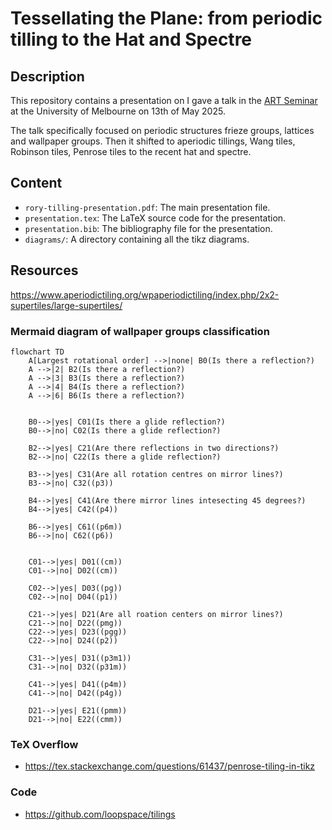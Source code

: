 # Tessellating the Plane: from periodic tilling to the Hat and Spectre


## Description 
This repository contains a presentation on I gave a talk in the [ART Seminar](http://math.soimeme.org/~arunram/ARTseminar.html) at the University of Melbourne on 13th of May 2025.

The talk specifically focused on periodic structures frieze groups, lattices and wallpaper groups. Then it shifted to aperiodic tillings, Wang tiles, Robinson tiles, Penrose tiles to the recent hat and spectre.

## Content
- `rory-tilling-presentation.pdf`: The main presentation file.
- `presentation.tex`: The LaTeX source code for the presentation.
- `presentation.bib`: The bibliography file for the presentation.
- `diagrams/`: A directory containing all the tikz diagrams.



## Resources
https://www.aperiodictiling.org/wpaperiodictiling/index.php/2x2-supertiles/large-supertiles/

### Mermaid diagram of wallpaper groups classification
```mermaid
flowchart TD
    A[Largest rotational order] -->|none| B0(Is there a reflection?)
    A -->|2| B2(Is there a reflection?)
    A -->|3| B3(Is there a reflection?)
    A -->|4| B4(Is there a reflection?)
    A -->|6| B6(Is there a reflection?)


    B0-->|yes| C01(Is there a glide reflection?)
    B0-->|no| C02(Is there a glide reflection?)

    B2-->|yes| C21(Are there reflections in two directions?)
    B2-->|no| C22(Is there a glide reflection?)

    B3-->|yes| C31(Are all rotation centres on mirror lines?)
    B3-->|no| C32((p3))

    B4-->|yes| C41(Are there mirror lines intesecting 45 degrees?)
    B4-->|yes| C42((p4))

    B6-->|yes| C61((p6m))
    B6-->|no| C62((p6))


    C01-->|yes| D01((cm))
    C01-->|no| D02((cm))

    C02-->|yes| D03((pg))
    C02-->|no| D04((p1))

    C21-->|yes| D21(Are all roation centers on mirror lines?)
    C21-->|no| D22((pmg))
    C22-->|yes| D23((pgg))
    C22-->|no| D24((p2))

    C31-->|yes| D31((p3m1))
    C31-->|no| D32((p31m))

    C41-->|yes| D41((p4m))
    C41-->|no| D42((p4g))

    D21-->|yes| E21((pmm))
    D21-->|no| E22((cmm))
```

### TeX Overflow
- https://tex.stackexchange.com/questions/61437/penrose-tiling-in-tikz

### Code
- https://github.com/loopspace/tilings
